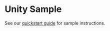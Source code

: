 # Unity Sample

See our [quickstart guide](https://docs.microsoft.com/en-us/azure/spatial-anchors/unity-overview) for sample instructions.
